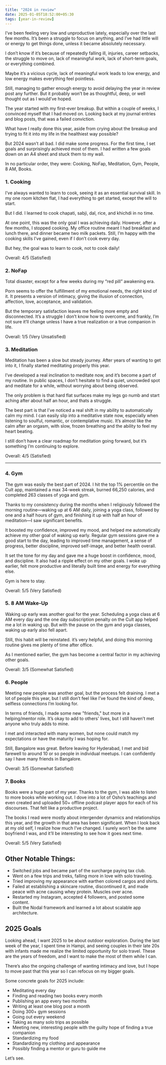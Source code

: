 ```yaml
---
title: "2024 in review"
date: 2025-01-05T18:52:00+05:30
tags: [year-in-review]
---  
```


I’ve been feeling very low and unproductive lately, especially over the last few months. It’s been a struggle to focus on anything, and I’ve had little will or energy to get things done, unless it became absolutely necessary.

I don’t know if it’s because of repeatedly falling ill, injuries, career setbacks, the struggle to move on, lack of meaningful work, lack of short-term goals, or everything combined. 

Maybe it’s a vicious cycle, lack of meaningful work leads to low energy, and low energy makes everything feel pointless.

Still, managing to gather enough energy to avoid delaying the year in review post any further. But it probably won’t be as thoughtful, deep, or well thought out as I would’ve hoped.




The year started with my first-ever breakup. But within a couple of weeks, I convinced myself that I had moved on. Looking back at my journal entries and blog posts, that was a failed conviction.

What have I really done this year, aside from crying about the breakup and trying to fit it into my life in the healthiest way possible?


But 2024 wasn’t all bad. I did make some progress. For the first time, I set goals and surprisingly achieved most of them. I had written a few goals down on an A4 sheet and stuck them to my wall.

In no particular order, they were: Cooking, NoFap, Meditation, Gym, People, 8 AM, Books.


### 1. **Cooking**

I’ve always wanted to learn to cook, seeing it as an essential survival skill. In my one room kitchen flat, I had everything to get started, except the will to start.

But I did. I learned to cook chapati, sabji, dal, rice, and khichdi in no time.

At one point, this was the only goal I was achieving daily. However, after a few months, I stopped cooking. My office routine meant I had breakfast and lunch there, and dinner became two milk packets. Still, I’m happy with the cooking skills I’ve gained, even if I don’t cook every day. 

But hey, the goal was to learn to cook, not to cook daily!

Overall: 4/5 (Satisfied)


### 2. **NoFap**

Total disaster, except for a few weeks during my “red pill” awakening era.

Porn seems to offer the fulfillment of my emotional needs, the right kind of it. It presents a version of intimacy, giving the illusion of connection, affection, love, acceptance, and validation.

But the temporary satisfaction leaves me feeling more empty and disconnected. It’s a struggle I don’t know how to overcome, and frankly, I’m not sure it’ll change unless I have a true realization or a true companion in life.

Overall: 1/5 (Very Unsatisfied)

### 3. **Meditation**

Meditation has been a slow but steady journey. After years of wanting to get into it, I finally started meditating properly this year.

I’ve developed a real inclination to meditate now, and it’s become a part of my routine. In public spaces, I don’t hesitate to find a quiet, uncrowded spot and meditate for a while, without worrying about being observed.

The only problem is that hard flat surfaces make my legs go numb and start aching after about half an hour, and thats a struggle.

The best part is that I’ve noticed a real shift in my ability to automatically calm my mind. I can easily slip into a meditative state now, especially when listening to soulful, romantic, or contemplative music. It’s almost like the calm after an orgasm, with slow, frozen breathing and the ability to feel my heart beating.

I still don’t have a clear roadmap for meditation going forward, but it’s something I’m continuing to explore.

Overall: 4/5 (Satisfied)

---

### 4. **Gym**

The gym was easily the best part of 2024. I hit the top 1% percentile on the Cult app, maintained a max 34-week streak, burned 66,250 calories, and completed 263 classes of yoga and gym.

Thanks to my consistency during the months when I religiously followed the morning routine—waking up at 6 AM daily, joining a yoga class, followed by one and a half hours of gym, and finishing it up with half an hour of meditation—I saw significant benefits.

It boosted my confidence, improved my mood, and helped me automatically achieve my other goal of waking up early. Regular gym sessions gave me a good start to the day, leading to improved time management, a sense of progress, better discipline, improved self-image, and better health overall.

It set the tone for my day and gave me a huge boost in confidence, mood, and discipline. It also had a ripple effect on my other goals. I woke up earlier, felt more productive and literally built time and energy for everything else.

Gym is here to stay.

Overall: 5/5 (Very Satisfied)


### 5. **8 AM Wake-Up**

Waking up early was another goal for the year. Scheduling a yoga class at 6 AM every day and the one day subscription penalty on the Cult app helped me a lot in waking up. But with the pause on the gym and yoga classes, waking up early also fell apart.

Still, this habit will be reinstated. it’s very helpful, and doing this morning routine gives me plenty of time after office.

As I mentioned earlier, the gym has become a central factor in my achieving other goals.

Overall: 3/5 (Somewhat Satisfied)


### 6. **People**

Meeting new people was another goal, but the process felt draining. I met a lot of people this year, but I still don’t feel like I’ve found the kind of deep, selfless connections I’m looking for.

In terms of friends, I made some new "friends," but more in a helping/mentor role. It’s okay to add to others' lives, but I still haven’t met anyone who truly adds to mine.

I met and interacted with many women, but none could match my expectations or have the maturity I was hoping for.

Still, Bangalore was great. Before leaving for Hyderabad, I met and bid farewell to around 10 or so people in individual meetups. I can confidently say I have many friends in Bangalore.

Overall: 3/5 (Somewhat Satisfied)


### 7. **Books**

Books were a huge part of my year. Thanks to the gym, I was able to listen to more books while working out. I dove into a lot of Osho’s teachings and even created and uploaded 50+ offline podcast player apps for each of his discourses. That felt like a productive project.

The books I read were mostly about intergender dynamics and relationships this year, and the growth in that area has been significant. When I look back at my old self, I realize how much I’ve changed. I surely won’t be the same boyfriend I was, and it’ll be interesting to see how it goes next time.

Overall: 5/5 (Very Satisfied)


## Other Notable Things:

- Switched jobs and became part of the surcharge paying tax club.
- Went on a few trips and treks, falling more in love with solo traveling.
- Tried improving my appearance with earthen colored cargos and shirts.
- Failed at establishing a skincare routine, discontinued it, and made peace with acne causing whey protein. Muscles over acne.
- Restarted my Instagram, accepted 4 followers, and posted some content.
- Built the Nodal framework and learned a lot about scalable app architecture.


## 2025 Goals

Looking ahead, I want 2025 to be about outdoor exploration. During the last week of the year, I spent time in Hampi, and seeing couples in their late 20s with infants made me realize the limited opportunity for solo travel. These are the years of freedom, and I want to make the most of them while I can.

There’s also the ongoing challenge of wanting intimacy and love, but I hope to move past that this year so I can refocus on my bigger goals.

Some concrete goals for 2025 include:

- Meditating every day
- Finding and reading two books every month
- Publishing an app every two months
- Writing at least one blog post a month
- Doing 300+ gym sessions
- Going out every weekend
- Taking as many solo trips as possible
- Meeting new, interesting people with the guilty hope of finding a true companion
- Standardizing my food
- Standardizing my clothing and appearance
- Possibly finding a mentor or guru to guide me

Let’s see.
